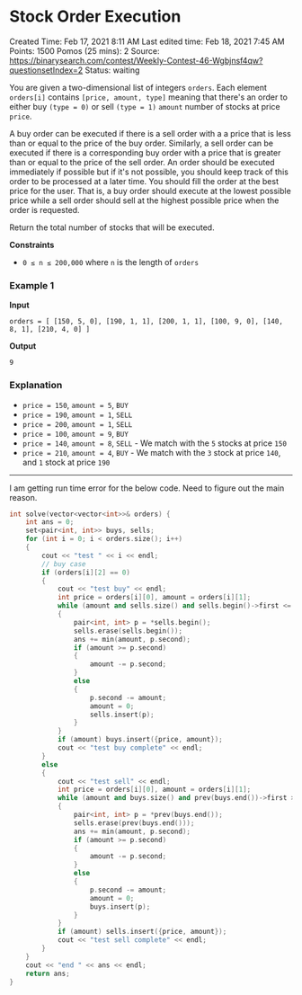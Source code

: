 # Stock Order Execution

Created Time: Feb 17, 2021 8:11 AM
Last edited time: Feb 18, 2021 7:45 AM
Points: 1500
Pomos (25 mins): 2
Source: https://binarysearch.com/contest/Weekly-Contest-46-Wgbjnsf4qw?questionsetIndex=2
Status: waiting

You are given a two-dimensional list of integers `orders`. Each element `orders[i]` contains `[price, amount, type]` meaning that there's an order to either buy `(type = 0)` or sell `(type = 1)` `amount` number of stocks at price `price`.

A buy order can be executed if there is a sell order with a a price that is less than or equal to the price of the buy order. Similarly, a sell order can be executed if there is a corresponding buy order with a price that is greater than or equal to the price of the sell order. An order should be executed immediately if possible but if it's not possible, you should keep track of this order to be processed at a later time. You should fill the order at the best price for the user. That is, a buy order should execute at the lowest possible price while a sell order should sell at the highest possible price when the order is requested.

Return the total number of stocks that will be executed.

**Constraints**

- `0 ≤ n ≤ 200,000` where `n` is the length of `orders`

### **Example 1**

****Input****

`orders = [
    [150, 5, 0],
    [190, 1, 1],
    [200, 1, 1],
    [100, 9, 0],
    [140, 8, 1],
    [210, 4, 0]
]`

****Output****

`9`

### **Explanation**

- `price = 150`, `amount = 5`, `BUY`
- `price = 190`, `amount = 1`, `SELL`
- `price = 200`, `amount = 1`, `SELL`
- `price = 100`, `amount = 9`, `BUY`
- `price = 140`, `amount = 8`, `SELL` - We match with the `5` stocks at price `150`
- `price = 210`, `amount = 4`, `BUY` - We match with the `3` stock at price `140`, and `1` stock at price `190`

---

I am getting run time error for the below code. Need to figure out the main reason. 

```cpp
int solve(vector<vector<int>>& orders) {
    int ans = 0;
    set<pair<int, int>> buys, sells;
    for (int i = 0; i < orders.size(); i++)
    {
        cout << "test " << i << endl;
        // buy case
        if (orders[i][2] == 0)
        {
            cout << "test buy" << endl;
            int price = orders[i][0], amount = orders[i][1]; 
            while (amount and sells.size() and sells.begin()->first <= price)
            {
                pair<int, int> p = *sells.begin();
                sells.erase(sells.begin());
                ans += min(amount, p.second);
                if (amount >= p.second)
                {
                    amount -= p.second;
                }
                else
                {
                    p.second -= amount; 
                    amount = 0;
                    sells.insert(p);
                }
            }
            if (amount) buys.insert({price, amount});
            cout << "test buy complete" << endl;
        }
        else 
        {
            cout << "test sell" << endl;
            int price = orders[i][0], amount = orders[i][1]; 
            while (amount and buys.size() and prev(buys.end())->first >= price)
            {
                pair<int, int> p = *prev(buys.end());
                sells.erase(prev(buys.end()));
                ans += min(amount, p.second);
                if (amount >= p.second)
                {
                    amount -= p.second;
                }
                else
                {
                    p.second -= amount;
                    amount = 0; 
                    buys.insert(p);
                }
            }
            if (amount) sells.insert({price, amount});
            cout << "test sell complete" << endl;
        }
    }
    cout << "end " << ans << endl;
    return ans; 
}
```